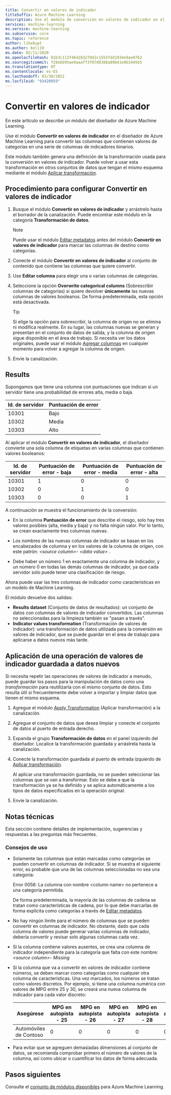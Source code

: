```yaml
---
title: Convertir en valores de indicador
titleSuffix: Azure Machine Learning
description: Use el módulo de conversión en valores de indicador en el diseñador de Azure Machine Learning para convertir las columnas de categorías en una serie de columnas de indicadores binarios.
services: machine-learning
ms.service: machine-learning
ms.subservice: core
ms.topic: reference
author: likebupt
ms.author: keli19
ms.date: 02/11/2020
ms.openlocfilehash: 81b3c113f46428327842c1555fdd1934e9ae8762
ms.sourcegitcommit: f28ebb95ae9aaaff3f87d8388a09b41e0b3445b5
ms.translationtype: HT
ms.contentlocale: es-ES
ms.lasthandoff: 03/30/2021
ms.locfileid: "93420859"
---
```

# <a name="convert-to-indicator-values"></a>Convertir en valores de indicador
En este artículo se describe un módulo del diseñador de Azure Machine Learning.

Use el módulo **Convertir en valores de indicador** en el diseñador de Azure Machine Learning para convertir las columnas que contienen valores de categorías en una serie de columnas de indicadores binarios.  

Este módulo también genera una definición de la transformación usada para la conversión en valores de indicador. Puede volver a usar esta transformación en otros conjuntos de datos que tengan el mismo esquema mediante el módulo [Aplicar transformación](apply-transformation.md).

## <a name="how-to-configure-convert-to-indicator-values"></a>Procedimiento para configurar Convertir en valores de indicador

1.  Busque el módulo **Convertir en valores de indicador** y arrástrelo hasta el borrador de la canalización. Puede encontrar este módulo en la categoría **Transformación de datos**.
    > [!NOTE]
    > Puede usar el módulo [Editar metadatos](edit-metadata.md) antes del módulo **Convertir en valores de indicador** para marcar las columnas de destino como categorías.

1. Conecte el módulo **Convertir en valores de indicador** al conjunto de contenido que contiene las columnas que quiere convertir. 

1. Use **Editar columna** para elegir una o varias columnas de categorías.

1. Seleccione la opción **Overwrite categorical columns** (Sobrescribir columnas de categorías) si quiere devolver **únicamente** las nuevas columnas de valores booleanos. De forma predeterminada, esta opción está desactivada.
    

    > [!TIP]
    >  Si elige la opción para sobrescribir, la columna de origen no se elimina ni modifica realmente. En su lugar, las columnas nuevas se generan y presentan en el conjunto de datos de salida, y la columna de origen sigue disponible en el área de trabajo. Si necesita ver los datos originales, puede usar el módulo [Agregar columnas](add-columns.md) en cualquier momento para volver a agregar la columna de origen.

1. Envíe la canalización.

## <a name="results"></a>Results

Supongamos que tiene una columna con puntuaciones que indican si un servidor tiene una probabilidad de errores alta, media o baja.  

| Id. de servidor | Puntuación de error |
| --------- | ------------- |
| 10301     | Bajo           |
| 10302     | Media        |
| 10303     | Alto          |

Al aplicar el módulo **Convertir en valores de indicador**, el diseñador convierte una sola columna de etiquetas en varias columnas que contienen valores booleanos:  

| Id. de servidor | Puntuación de error - baja | Puntuación de error - media | Puntuación de error - alta |
| --------- | ------------------- | ---------------------- | -------------------- |
| 10301     | 1                   | 0                      | 0                    |
| 10302     | 0                   | 1                      | 0                    |
| 10303     | 0                   | 0                      | 1                    |

A continuación se muestra el funcionamiento de la conversión:  

-   En la columna **Puntuación de error** que describe el riesgo, solo hay tres valores posibles (alta, media y baja) y no falta ningún valor. Por lo tanto, se crean exactamente tres columnas nuevas.  

-   Los nombres de las nuevas columnas de indicador se basan en los encabezados de columna y en los valores de la columna de origen, con este patrón: *\<source column>- \<data value>* .  

-   Debe haber un número 1 en exactamente una columna de indicador, y un número 0 en todas las demás columnas de indicador, ya que cada servidor solo puede tener una clasificación de riesgo.  

Ahora puede usar las tres columnas de indicador como características en un modelo de Machine Learning.

El módulo devuelve dos salidas:

- **Results dataset** (Conjunto de datos de resultados): un conjunto de datos con columnas de valores de indicador convertidos. Las columnas no seleccionadas para la limpieza también se "pasan a través".
- **Indicator values transformation** (Transformación de valores de indicador): una transformación de datos utilizada para la conversión en valores de indicador, que se puede guardar en el área de trabajo para aplicarse a datos nuevos más tarde.

## <a name="apply-a-saved-indicator-values-operation-to-new-data"></a>Aplicación de una operación de valores de indicador guardada a datos nuevos

Si necesita repetir las operaciones de valores de indicador a menudo, puede guardar los pasos para la manipulación de datos como una *transformación* para reutilizarla con el mismo conjunto de datos. Esto resulta útil si frecuentemente debe volver a importar y limpiar datos que tienen el mismo esquema.

1. Agregue el módulo [Apply Transformation](apply-transformation.md) (Aplicar transformación) a la canalización.

1. Agregue el conjunto de datos que desea limpiar y conecte el conjunto de datos al puerto de entrada derecho.

1. Expanda el grupo **Transformación de datos** en el panel izquierdo del diseñador. Localice la transformación guardada y arrástrela hasta la canalización.

1. Conecte la transformación guardada al puerto de entrada izquierdo de [Aplicar transformación](apply-transformation.md).

   Al aplicar una transformación guardada, no se pueden seleccionar las columnas que se van a transformar. Esto se debe a que la transformación ya se ha definido y se aplica automáticamente a los tipos de datos especificados en la operación original.

1. Envíe la canalización.
 
## <a name="technical-notes"></a>Notas técnicas  

Esta sección contiene detalles de implementación, sugerencias y respuestas a las preguntas más frecuentes.

### <a name="usage-tips"></a>Consejos de uso

-   Solamente las columnas que están marcadas como categorías se pueden convertir en columnas de indicador. Si se muestra el siguiente error, es probable que una de las columnas seleccionadas no sea una categoría:  

     Error 0056: La columna con nombre \<column name> no pertenece a una categoría permitida.  

     De forma predeterminada, la mayoría de las columnas de cadena se tratan como características de cadena, por lo que debe marcarlas de forma explícita como categorías a través de [Editar metadatos](edit-metadata.md).  

-   No hay ningún límite para el número de columnas que se pueden convertir en columnas de indicador. No obstante, dado que cada columna de valores puede generar varias columnas de indicador, debería convertir y revisar solo algunas columnas cada vez.  

-   Si la columna contiene valores ausentes, se crea una columna de indicador independiente para la categoría que falta con este nombre: *\<source column>- Missing*  

-   Si la columna que va a convertir en valores de indicador contiene números, se deben marcar como categorías como cualquier otra columna de características. Una vez marcados, los números se tratan como valores discretos. Por ejemplo, si tiene una columna numérica con valores de MPG entre 25 y 30, se creará una nueva columna de indicador para cada valor discreto:  

    | Asegúrese       | MPG en autopista - 25 | MPG en autopista - 26 | MPG en autopista - 27 | MPG en autopista - 28 | MPG en autopista - 29 | MPG en autopista - 30 |
    | ---------- | --------------- | --------------- | --------------- | --------------- | --------------- | --------------- |
    | Automóviles de Contoso | 0               | 0               | 0               | 0               | 0               | 1               |

- Para evitar que se agreguen demasiadas dimensiones al conjunto de datos, se recomienda comprobar primero el número de valores de la columna, así como ubicar o cuantificar los datos de forma adecuada.  


## <a name="next-steps"></a>Pasos siguientes

Consulte el [conjunto de módulos disponibles](module-reference.md) para Azure Machine Learning. 
